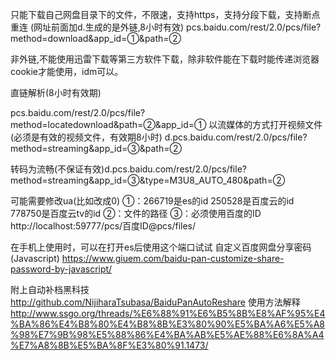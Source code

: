 只能下载自己网盘目录下的文件，不限速，支持https，支持分段下载，支持断点重连
(网址前面加d.生成的是外链,8小时有效)
pcs.baidu.com/rest/2.0/pcs/file?method=download&app_id=①&path=②



非外链,不能使用迅雷下载等第三方软件下载，除非软件能在下载时能传递浏览器cookie才能使用，idm可以。

直链解析(8小时有效期)

pcs.baidu.com/rest/2.0/pcs/file?method=locatedownload&path=②&app_id=①
以流媒体的方式打开视频文件(必须是有效的视频文件，有效期8小时)
d.pcs.baidu.com/rest/2.0/pcs/file?method=streaming&app_id=③&path=②

转码为流畅(不保证有效)d.pcs.baidu.com/rest/2.0/pcs/file?method=streaming&app_id=③&type=M3U8_AUTO_480&path=②

可能需要修改ua(比如改成0)
①：266719是es的id 
250528是百度云的id
778750是百度云tv的id
②：文件的路径
③：必须使用百度的ID
http://localhost:59777/pcs/百度ID@pcs/files/ 

在手机上使用时，可以在打开es后使用这个端口试试
自定义百度网盘分享密码 (Javascript) https://www.giuem.com/baidu-pan-customize-share-password-by-javascript/

附上自动补档黑科技
http://github.com/NijiharaTsubasa/BaiduPanAutoReshare
使用方法解释
http://www.ssgo.org/threads/%E6%88%91%E6%B5%8B%E8%AF%95%E4%BA%86%E4%B8%80%E4%B8%8B%E3%80%90%E5%BA%A6%E5%A8%98%E7%9B%98%E5%88%86%E4%BA%AB%E5%AE%88%E6%8A%A4%E7%A8%8B%E5%BA%8F%E3%80%91.1473/
